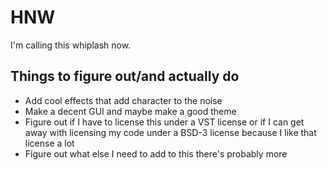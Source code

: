 # HNW

I'm calling this whiplash now.

## Things to figure out/and actually do
* Add cool effects that add character to the noise
* Make a decent GUI and maybe make a good theme
* Figure out if I have to license this under a VST license or if I can get away with licensing my code under a BSD-3 license because I like that license a lot
* Figure out what else I need to add to this there's probably more
